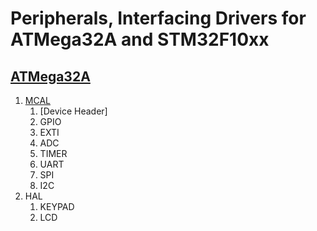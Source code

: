 # Peripherals, Interfacing Drivers for ATMega32A and STM32F10xx

## [ATMega32A](/ATMega32A)
1. [MCAL]()
    1. [Device Header]
    2. GPIO
    3. EXTI
    4. ADC
    5. TIMER
    6. UART
    7. SPI
    8. I2C
2. HAL
    1. KEYPAD
    2. LCD


